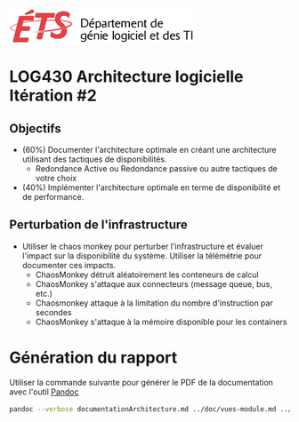 ![log](../doc/assets/logo-logti.png)

# LOG430 Architecture logicielle Itération #2

## Objectifs
- (60%) Documenter l'architecture optimale en créant une architecture utilisant des tactiques de disponibilités.
  - Redondance Active ou Redondance passive ou autre tactiques de votre choix
- (40%) Implémenter l'architecture optimale en terme de disponibilité et de performance.

## Perturbation de l'infrastructure
- Utiliser le chaos monkey pour perturber l'infrastructure et évaluer l'impact sur la disponibilité du système.  Utiliser la télémétrie pour documenter ces impacts.
  - ChaosMonkey détruit aléatoirement les conteneurs de calcul
  - ChaosMonkey s'attaque aux connecteurs (message queue, bus, etc.)
  - Chaosmonkey attaque à la limitation du nombre d'instruction par secondes
  - ChaosMonkey s'attaque à la mémoire disponible pour les containers


# Génération du rapport
Utiliser la commande suivante pour générer le PDF de la documentation avec l'outil [Pandoc](https://pandoc.org)
```bash
pandoc --verbose documentationArchitecture.md ../doc/vues-module.md ../doc/footer.md ../doc/vues-cetc.md ../doc/footer.md ../doc/vues-allocation.md ../doc/footer.md ../doc/telemetrie.md ../doc/footer.md  ../doc/cu01.md ../doc/footer.md ../doc/cu02.md ../doc/footer.md ../doc/cu05.md ../doc/footer.md ../doc/cu06.md ../doc/footer.md ../doc/cu09.md ../doc/footer.md ../doc/cu11.md ../doc/footer.md ../doc/AQ-disponibilite.md ../doc/footer.md ../doc/AQ-performance.md ../doc/footer.md -o documentationArchitecture.pdf && open documentationArchitecture.pdf
```
